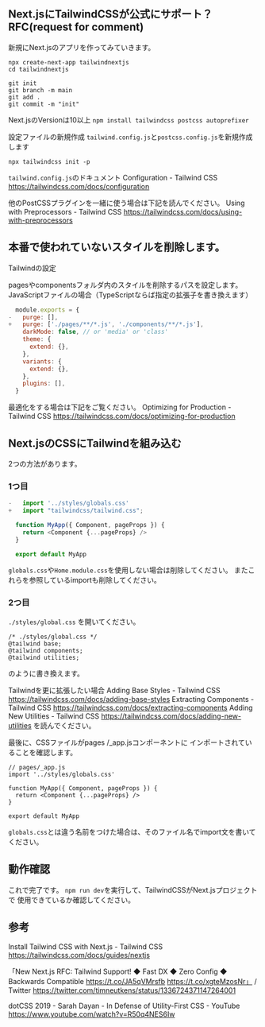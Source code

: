 <!--
title:   Next.jsでTailwindCSSを使えるようにする。（公式がサポート開始？：RFC）
tags:    Next.js,tailwindcss
id:      bc7ae0d2f0ea52b58c24
private: false
-->
## Next.jsにTailwindCSSが公式にサポート？ RFC(request for comment)

新規にNext.jsのアプリを作ってみていきます。

```
npx create-next-app tailwindnextjs
cd tailwindnextjs

git init
git branch -m main
git add .
git commit -m "init"
```

Next.jsのVersionは10以上
`npm install tailwindcss postcss autoprefixer`

設定ファイルの新規作成
`tailwind.config.js`と`postcss.config.js`を新規作成します

`npx tailwindcss init -p`

`tailwind.config.js`のドキュメント
Configuration - Tailwind CSS
https://tailwindcss.com/docs/configuration

他のPostCSSプラグインを一緒に使う場合は下記を読んでください。
Using with Preprocessors - Tailwind CSS
https://tailwindcss.com/docs/using-with-preprocessors

## 本番で使われていないスタイルを削除します。

Tailwindの設定

pagesやcomponentsフォルダ内のスタイルを削除するパスを設定します。
JavaScriptファイルの場合（TypeScriptならば指定の拡張子を書き換えます）

```tailwind.config.js
  module.exports = {
-	purge: [],
+	purge: ['./pages/**/*.js', './components/**/*.js'],
    darkMode: false, // or 'media' or 'class'
    theme: {
      extend: {},
    },
    variants: {
      extend: {},
    },
    plugins: [],
  }
```

最適化をする場合は下記をご覧ください。
Optimizing for Production - Tailwind CSS
https://tailwindcss.com/docs/optimizing-for-production


## Next.jsのCSSにTailwindを組み込む
2つの方法があります。

### 1つ目

```pages/_app.js
-	import '../styles/globals.css'
+	import "tailwindcss/tailwind.css";

  function MyApp({ Component, pageProps }) {
    return <Component {...pageProps} />
  }

  export default MyApp
```

`globals.css`や`Home.module.css`を使用しない場合は削除してください。
またこれらを参照しているimportも削除してください。

### 2つ目

`./styles/global.css` を開いてください。

```
/* ./styles/global.css */
@tailwind base;
@tailwind components;
@tailwind utilities;
```
のように書き換えます。

Tailwindを更に拡張したい場合
Adding Base Styles - Tailwind CSS
https://tailwindcss.com/docs/adding-base-styles
Extracting Components - Tailwind CSS
https://tailwindcss.com/docs/extracting-components
Adding New Utilities - Tailwind CSS
https://tailwindcss.com/docs/adding-new-utilities
を読んでください。

最後に、CSSファイルがpages /_app.jsコンポーネントに
インポートされていることを確認します。

```
// pages/_app.js
import '../styles/globals.css'

function MyApp({ Component, pageProps }) {
  return <Component {...pageProps} />
}

export default MyApp
```

`globals.css`とは違う名前をつけた場合は、そのファイル名でimport文を書いてください。

## 動作確認

これで完了です。
`npm run dev`を実行して、TailwindCSSがNext.jsプロジェクトで
使用できているか確認してください。

## 参考
Install Tailwind CSS with Next.js - Tailwind CSS
https://tailwindcss.com/docs/guides/nextjs

「New Next.js RFC: Tailwind Support! ◆ Fast DX ◆ Zero Config ◆ Backwards Compatible https://t.co/JA5qVMrsfb https://t.co/xgteMzosNr」 / Twitter
https://twitter.com/timneutkens/status/1336724371147264001

dotCSS 2019 - Sarah Dayan - In Defense of Utility-First CSS - YouTube
https://www.youtube.com/watch?v=R50q4NES6Iw